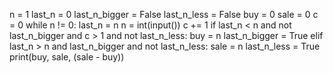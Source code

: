 n = 1
last_n = 0
last_n_bigger = False
last_n_less = False
buy = 0
sale = 0
c = 0
while n != 0:
    last_n = n
    n = int(input())
    c += 1
    if last_n < n and not last_n_bigger and c > 1 and not last_n_less:
        buy = n
        last_n_bigger = True
    elif last_n > n and last_n_bigger and not last_n_less:
        sale = n
        last_n_less = True
print(buy, sale, (sale - buy))
